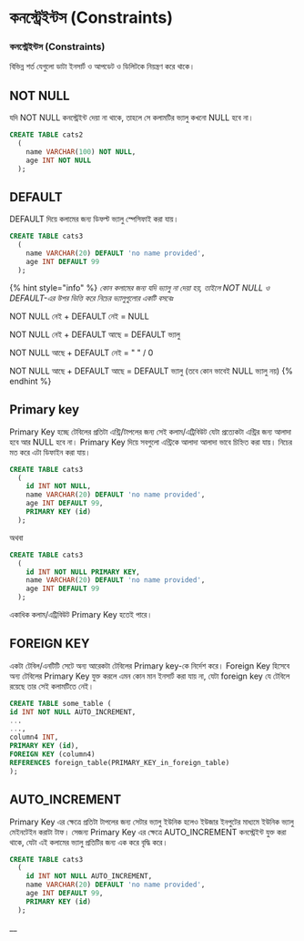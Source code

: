 # কনস্ট্রেইন্টস \(Constraints\)

### কনস্ট্রেইন্টস \(Constraints\)

বিভিন্ন শর্ত যেগুলো ডাটা ইনসার্ট ও আপডেট ও ডিলিটকে নিয়ন্ত্রণ করে থাকে। 

## NOT NULL

যদি NOT NULL কনস্ট্রেইন্ট দেয়া না থাকে,  তাহলে সে কলামটির ভ্যালু কখনো NULL হবে না।

```sql
CREATE TABLE cats2
  (
    name VARCHAR(100) NOT NULL,
    age INT NOT NULL
  );
```

## DEFAULT

DEFAULT দিয়ে কলামের জন্য ডিফল্ট ভ্যালু স্পেসিফাই করা যায়।

```sql
CREATE TABLE cats3
  (
    name VARCHAR(20) DEFAULT 'no name provided',
    age INT DEFAULT 99
  );
```

{% hint style="info" %}
_কোন কলামের জন্য যদি ভ্যালু না দেয়া হয়, তাইলে NOT NULL ও DEFAULT-এর উপর ভিত্তি করে নিচের  ভ্যালুগুলোর একটি বসবেঃ_

NOT NULL নেই + DEFAULT নেই = NULL

NOT NULL নেই + DEFAULT আছে = DEFAULT ভ্যালু

NOT NULL আছে + DEFAULT নেই = "   " / 0

NOT NULL আছে + DEFAULT আছে = DEFAULT ভ্যালু \(তবে কোন ভাবেই NULL ভ্যালু নয়\)
{% endhint %}

## Primary key

Primary Key হচ্ছে টেবিলের প্রতিটা এন্ট্রি/টাপলের জন্য সেই কলাম/এট্রিবিউট যেটা প্রত্যেকটা এন্ট্রির জন্য আলাদা হবে আর NULL হবে না। Primary Key দিয়ে সবগুলো এন্ট্রিকে আলাদা আলাদা ভাবে চিহ্নিত করা যায়। নিচের মত করে এটা ডিফাইন করা যায়।

```sql
CREATE TABLE cats3
  (
    id INT NOT NULL,
    name VARCHAR(20) DEFAULT 'no name provided',
    age INT DEFAULT 99,
    PRIMARY KEY (id)
  );
```

অথবা

```sql
CREATE TABLE cats3
  (
    id INT NOT NULL PRIMARY KEY,
    name VARCHAR(20) DEFAULT 'no name provided',
    age INT DEFAULT 99
  );
```

একাধিক কলাম/এট্রিবিউট Primary Key হতেই পারে।

## FOREIGN KEY

একটা টেবিল/এনটিটি সেটে অন্য আরেকটা টেবিলের Primary key-কে নির্দেশ করে। Foreign Key হিসেবে অন্য টেবিলের Primary Key যুক্ত করলে এমন কোন মান ইনসার্ট করা যায় না, যেটা foreign key যে টেবিলে রয়েছে তার সেই কলামটিতে নেই।

```sql
CREATE TABLE some_table (
id INT NOT NULL AUTO_INCREMENT,
...
...,
column4 INT,
PRIMARY KEY (id),
FOREIGN KEY (column4) 
REFERENCES foreign_table(PRIMARY_KEY_in_foreign_table)
);
```

## AUTO\_INCREMENT

Primary Key এর ক্ষেত্রে প্রতিটা টাপলের জন্য সেটার ভ্যালু ইউনিক হলেও ইউজার ইনপুটের মাধ্যমে ইউনিক ভ্যালু মেইনটেইন করাটা টাফ। সেজন্য Primary Key এর ক্ষেত্রে AUTO\_INCREMENT কনস্ট্রেইন্ট যুক্ত করা থাকে, যেটা এই কলামের ভ্যালু প্রতিটির জন্য এক করে বৃদ্ধি করে।

```sql
CREATE TABLE cats3
  (
    id INT NOT NULL AUTO_INCREMENT,
    name VARCHAR(20) DEFAULT 'no name provided',
    age INT DEFAULT 99,
    PRIMARY KEY (id)
  );
```





\_\_



